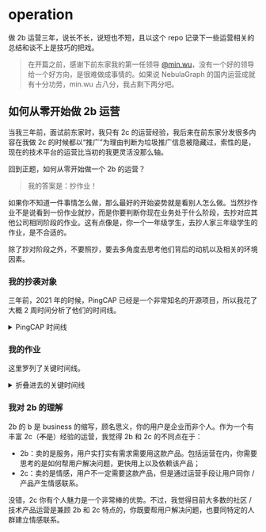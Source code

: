 # operation

做 2b 运营三年，说长不长，说短也不短，且以这个 repo 记录下一些运营相关的总结和谈不上是技巧的把戏。

> 在开篇之前，感谢下前东家我的第一任领导 [@min.wu](https://github.com/whitewum)，没有一个好的领导给一个好方向，是很难做成事情的。如果说 NebulaGraph 的国内运营成就有十分功劳，min.wu 占八分，我占剩下两分吧。

## 如何从零开始做 2b 运营

当我三年前，面试前东家时，我只有 2c 的运营经验，我后来在前东家分发很多内容在我做 2c 的时候都以“推广”为理由判断为垃圾推广信息被隐藏过，索性的是，现在的技术平台的运营比当初的我更灵活没那么轴。

回到正题，如何从零开始做一个 2b 的运营？

> 我的答案是：抄作业！

如果你不知道一件事情怎么做，那么最好的开始姿势就是看别人怎么做。当然抄作业不是说看到一份作业就抄，而是你要判断你现在业务处于什么阶段，去抄对应其他公司相同阶段的作业。这有点像是，你一个一年级学生，去抄人家三年级学生的作业，是不合适的。

除了抄对阶段之外，不要照抄，要去多角度去思考他们背后的动机以及相关的环境因素。

### 我的抄袭对象

三年前，2021 年的时候，PingCAP 已经是一个非常知名的开源项目，所以我花了大概 2 周时间分析了他们的时间线。

<details>

<summary>PingCAP 时间线</summary>

![pingcao-footprint](https://user-images.githubusercontent.com/38887077/198819267-9b86c4cc-5cce-43d8-a9cf-828db25736f0.png)
(截图清晰度问题，可查看对应 [Excel 表](https://docs.google.com/spreadsheets/d/1tkbnldWXYoANLUOUAAWomB-ZrqkSoRgxzwcuPVn5Q0Q/edit?usp=sharing))

</details>

### 我的作业

这里罗列了关键时间线。

<details>

<summary>折叠进去的关键时间线</summary>

## 关键时间线

- **2019.07 开启 18 个内容分发渠道**
    - 渠道选择：前期没有明确的场景，以及目标用户，所以我把目标用户 tag 在程序员，开了 10 多个（没记错应该是 18 个）国内程序员活跃的技术平台（在我司之前，我在国内 2 家技术平台待过），去差别；
    - 内容来源：早期没有具体的应用场景实践，所以内容依靠之前在 AsiaCon（之前的存储负责人是 HBase 的 Committer）、我们自己的线下 Meetup 演讲稿整理整理而成；
    - 内容分发策略
        - 标题：因为国内图数据库教育市场并不如国内成熟，所以在 2019-2020 年之间的对外标题都蹭「图数据库」、「数据库」，甚至 Nebula Graph 不加都会用图数据库，以及市面上一些比较被人所熟知的技术，例如：分布式、HBase（注：这是产品）；
        - 内容形式：因为早期内容过于匮乏，为了保持账号的活跃度，持续曝光产品，所以早期的文章除了会发一次文章之外，还会将文章裁剪成若干块，变成短内容，例如：图数据库应用场景、图的 OLTP 和 OLAP 场景；
- **2019.08 开启公开平台的活动同步**
    - 之前活动依靠微信的私域流量，只在公众号、员工朋友圈进行推广，在第三期（第一期和第二期我还没入职）开始，在开源中国、掘金、思否、活动行等公开活动平台进行活动曝光，活动主题策略同早期内容，依旧是靠图数据库这个新名词；
- **2019.09 第一个线上活动**
    - 活动形式：参加开源中国的你问我答活动，让开源中国的用户来问图数据库问题；
    - 二次曝光：整理这个活动的 QA，变成「关于图数据库人们都问了啥」主题科普贴，发在了内容同步渠道；
- **2019.10 参加第一个线下大型技术大会 QCon**
    - 主要目的：科普图数据库和推广 Nebula Graph，宣传图上面写的是新一代图数据库；
- **2019.11 开启社区周报**
    - 主要目的：填补内容不足，以及分发一些 Nebula 使用技巧、Nebula 产品开发动态；
- **2019.12 开始第一场视频直播**
    - 活动形式：因为之前老板他们一直觉得直播没有线下见面来的真实，有交流。所以直播一直都是被排斥的活动形式，12 月这场直播是采用了线下报名，线上看直播的形式；
- **2020.01 热点文章**
    - 主题策划：因为 1 月疫情起来了，借传播链加入真实的疫情传播 case 写了个“[从天津百货大楼 5 病例“迷局”见新冠病毒传播路径](https://www.nebula-graph.com.cn/posts/detect-corona-virus-spreading-with-graph-database)”
- 2019.08-2020.06：地推，和用户交流；
- **2020.06.30 开始长达 4 个月的 BD 邮件**
    - 现在回看，我们很多用户的名字和邮件的收件人是重叠的。其实，有个优化点是可以留下运营人员的 IM 联系方式。
- **2020.06 开始常规化用户回访**
    - 目的：了解用户的使用问题，以及借机推广最新的发型版了；
- **2020.02 论坛和官网上线**

</details>

### 我对 2b 的理解

2b 的 b 是 business 的缩写，顾名思义，你的用户是企业而非个人。作为一个有丰富 2c（~~不是~~）经验的运营，我觉得 2b 和 2c 的不同点在于：

* 2b：卖的是服务，用户实打实有需求需要用这款产品。包括运营在内，你需要思考的是如何帮用户解决问题，更快用上以及依赖该产品；
* 2c：卖的是情感，用户不一定需要这款产品，但是通过运营手段让用户同你 / 产品产生情感联系。

没错，2c 你有个人魅力是一个非常棒的优势。不过，我觉得目前大多数的社区 / 技术产品运营是兼顾 2b 和 2c 特点的，你既要帮用户解决问题，也要同特定的人群建立情感联系。